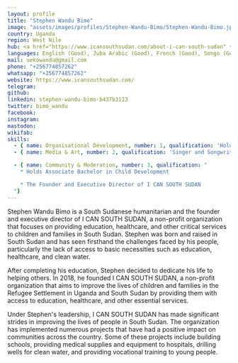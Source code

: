 ```yaml
---
layout: profile
title: "Stephen Wandu Bimo"
image: "assets/images/profiles/Stephen-Wandu-Bimo/Stephen-Wandu-Bimo.jpeg"
country: Uganda
region: West Nile
hub: <a href="https://www.icansouthsudan.com/about-i-can-south-sudan" target=_blank>I CAN SOUTH SUDAN</a>
languages: English (Good), Juba Arabic (Good), French (Good), Songo (Good), Azende (Native)
mail: uekowandu@gmail.com
phone: "+256774857262"
whatsapp: "+256774857262"
website: https://www.icansouthsudan.com/
telegram: 
github: 
linkedin: stephen-wandu-bimo-b437b3113
twitter: bimo_wandu
facebook: 
instagram: 
mastodon: 
wikifab: 
skills:
  - { name: Organisational Development, number: 1, qualification: 'Holds Diploma in Public Relationship'}
  - { name: Media & Art, number: 2, qualification: 'Singer and Songwriter'}

  - { name: Community & Moderation, number: 3, qualification: "
    * Holds Associate Bachelor in Child Development

    * The Founder and Executive Director of I CAN SOUTH SUDAN
  "}
---
```

Stephen Wandu Bimo is a South Sudanese humanitarian and the founder and executive director of I CAN SOUTH SUDAN, a non-profit organization that focuses on providing education, healthcare, and other critical services to children and families in South Sudan. Stephen was born and raised in South Sudan and has seen firsthand the challenges faced by his people, particularly the lack of access to basic necessities such as education, healthcare, and clean water.

After completing his education, Stephen decided to dedicate his life to helping others. In 2018, he founded I CAN SOUTH SUDAN, a non-profit organization that aims to improve the lives of children and families in the Refugee Settlement in Uganda and South Sudan by providing them with access to education, healthcare, and other essential services.

Under Stephen's leadership, I CAN SOUTH SUDAN has made significant strides in improving the lives of people in South Sudan. The organization has implemented numerous projects that have had a positive impact on communities across the country. Some of these projects include building schools, providing medical supplies and equipment to hospitals, drilling wells for clean water, and providing vocational training to young people.
